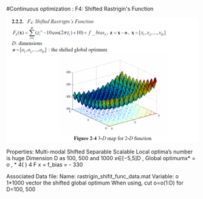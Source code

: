 #Continuous optimization : F4: Shifted Rastrigin's Function

![F4-shifted-rastrigin](F4-shifted-rastrigin.png)

Properties:
 Multi-modal
 Shifted
 Separable
 Scalable
 Local optima’s number is huge
 Dimension D as 100, 500 and 1000
 x∈[−5,5]D , Global optimumx* = o , *
4( ) 4 F x = f_bias = - 330

Associated Data file:
Name: rastrigin_shifit_func_data.mat
Variable: o 1*1000 vector the shifted global optimum
When using, cut o=o(1:D) for D=100, 500
